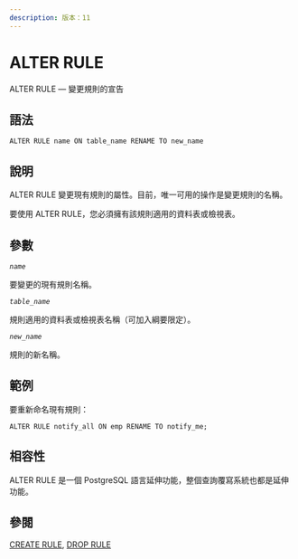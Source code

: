 ```yaml
---
description: 版本：11
---
```


# ALTER RULE

ALTER RULE — 變更規則的宣告

## 語法

```text
ALTER RULE name ON table_name RENAME TO new_name
```

## 說明

ALTER RULE 變更現有規則的屬性。目前，唯一可用的操作是變更規則的名稱。

要使用 ALTER RULE，您必須擁有該規則適用的資料表或檢視表。

## 參數

_`name`_

要變更的現有規則名稱。

_`table_name`_

規則適用的資料表或檢視表名稱（可加入綱要限定）。

_`new_name`_

規則的新名稱。

## 範例

要重新命名現有規則：

```text
ALTER RULE notify_all ON emp RENAME TO notify_me;
```

## 相容性

ALTER RULE 是一個 PostgreSQL 語言延伸功能，整個查詢覆寫系統也都是延伸功能。

## 參閱

[CREATE RULE](create-rule.md), [DROP RULE](drop-rule.md)

